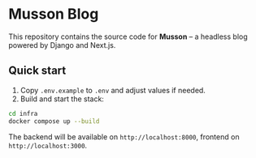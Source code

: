 # Musson Blog

This repository contains the source code for **Musson** – a headless blog powered by Django and Next.js.

## Quick start

1. Copy `.env.example` to `.env` and adjust values if needed.
2. Build and start the stack:

```bash
cd infra
docker compose up --build
```

The backend will be available on `http://localhost:8000`, frontend on `http://localhost:3000`.

